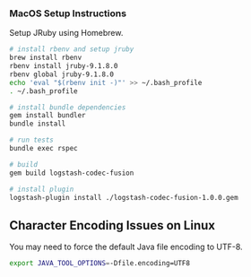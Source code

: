 ### MacOS Setup Instructions
Setup JRuby using Homebrew.
```bash
# install rbenv and setup jruby
brew install rbenv
rbenv install jruby-9.1.8.0
rbenv global jruby-9.1.8.0
echo 'eval "$(rbenv init -)"' >> ~/.bash_profile
. ~/.bash_profile

# install bundle dependencies
gem install bundler
bundle install

# run tests
bundle exec rspec

# build
gem build logstash-codec-fusion

# install plugin
logstash-plugin install ./logstash-codec-fusion-1.0.0.gem
```

## Character Encoding Issues on Linux
You may need to force the default Java file encoding to UTF-8.
```bash
export JAVA_TOOL_OPTIONS=-Dfile.encoding=UTF8
```

